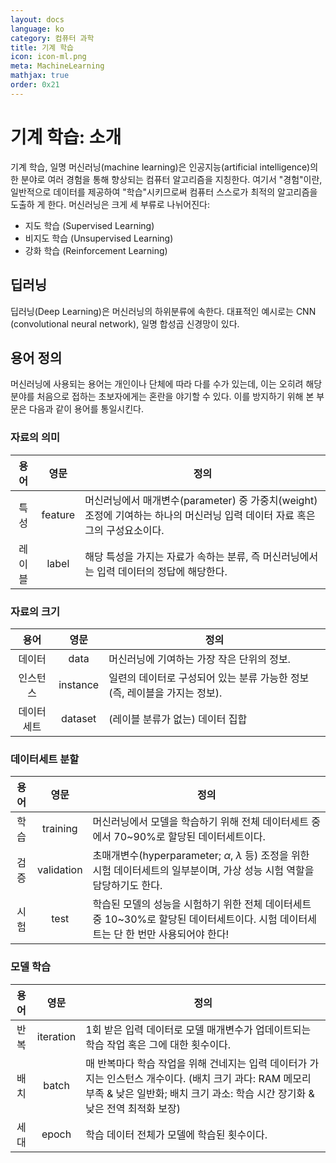 ```yaml
---
layout: docs
language: ko
category: 컴퓨터 과학
title: 기계 학습
icon: icon-ml.png
meta: MachineLearning
mathjax: true
order: 0x21
---
```

# 기계 학습: 소개
기계 학습, 일명 머신러닝(machine learning)은 인공지능(artificial intelligence)의 한 분야로 여러 경험을 통해 향상되는 컴퓨터 알고리즘을 지칭한다. 여기서 "경험"이란, 일반적으로 데이터를 제공하여 "학습"시키므로써 컴퓨터 스스로가 최적의 알고리즘을 도출하 게 한다. 머신러닝은 크게 세 부류로 나뉘어진다:

* 지도 학습 (Supervised Learning)
* 비지도 학습 (Unsupervised Learning)
* 강화 학습 (Reinforcement Learning)

## 딥러닝
딥러닝(Deep Learning)은 머신러닝의 하위분류에 속한다. 대표적인 예시로는 CNN (convolutional neural network), 일명 합성곱 신경망이 있다.

## 용어 정의
머신러닝에 사용되는 용어는 개인이나 단체에 따라 다를 수가 있는데, 이는 오히려 해당 분야를 처음으로 접하는 초보자에게는 혼란을 야기할 수 있다. 이를 방지하기 위해 본 부문은 다음과 같이 용어를 통일시킨다.

### 자료의 의미
| 용어  | 영문      | 정의                                                                             |
|:---:|:-------:|--------------------------------------------------------------------------------|
| 특성  | feature | 머신러닝에서 매개변수(parameter) 중 가중치(weight) 조정에 기여하는 하나의 머신러닝 입력 데이터 자료 혹은 그의 구성요소이다. |
| 레이블 | label   | 해당 특성을 가지는 자료가 속하는 분류, 즉 머신러닝에서는 입력 데이터의 정답에 해당한다.                             |

### 자료의 크기
| 용어    | 영문       | 정의                                           |
|:-----:|:--------:|----------------------------------------------|
| 데이터   | data     | 머신러닝에 기여하는 가장 작은 단위의 정보.                     |
| 인스턴스  | instance | 일련의 데이터로 구성되어 있는 분류 가능한 정보 (즉, 레이블을 가지는 정보). |
| 데이터세트 | dataset  | (레이블 분류가 없는) 데이터 집합                          |

### 데이터세트 분할
| 용어 | 영문         | 정의                                                                                          |
|:--:|:----------:|---------------------------------------------------------------------------------------------|
| 학습 | training   | 머신러닝에서 모델을 학습하기 위해 전체 데이터세트 중에서 70~90%로 할당된 데이터세트이다.                                        |
| 검증 | validation | 초매개변수(hyperparameter; $\alpha$, $\lambda$ 등) 조정을 위한 시험 데이터세트의 일부분이며, 가상 성능 시험 역할을 담당하기도 한다. |
| 시험 | test       | 학습된 모델의 성능을 시험하기 위한 전체 데이터세트 중 10~30%로 할당된 데이터세트이다. 시험 데이터세트는 단 한 번만 사용되어야 한다!              |

### 모델 학습
| 용어 | 영문        | 정의                                                                                                               |
|:--:|:---------:|------------------------------------------------------------------------------------------------------------------|
| 반복 | iteration | 1회 받은 입력 데이터로 모델 매개변수가 업데이트되는 학습 작업 혹은 그에 대한 횟수이다.                                                               |
| 배치 | batch     | 매 반복마다 학습 작업을 위해 건네지는 입력 데이터가 가지는 인스턴스 개수이다. (배치 크기 과다: RAM 메모리 부족 & 낮은 일반화; 배치 크기 과소: 학습 시간 장기화 & 낮은 전역 최적화 보장) |
| 세대 | epoch     | 학습 데이터 전체가 모델에 학습된 횟수이다.                                                                                         |
